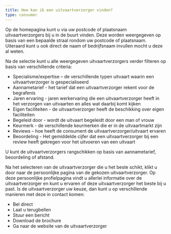 ```yaml
---
title: Hoe kan ik een uitvaartverzorger vinden?
type: consumer
---
```


Op de homepagina kunt u via uw postcode of plaatsnaam uitvaartverzorgers bij u in de buurt vinden. Deze worden weergegeven op basis van een bepaalde straal rondom uw postcode of plaatsnaam. Uiteraard kunt u ook direct de naam of bedrijfsnaam invullen mocht u deze al weten.

Na de selectie kunt u alle weergegeven uitvaartverzorgers verder filteren op basis van verschillende criteria:

- Specialisme/expertise – de verschillende typen uitvaart waarin een uitvaartverzorger is gespecialiseerd
- Aannametarief - het tarief dat een uitvaartverzorger rekent voor de begrafenis
- Jaren ervaring - jaren werkervaring die een uitvaartverzorger heeft in het verzorgen van uitvaarten en alles wat daarbij komt kijken
- Eigen faciliteiten - de uitvaartverzorger heeft de beschikking over eigen faciliteiten
- Begeleid door - wordt de uitvaart begeleidt door een man of vrouw
- Keurmerk - de verschillende keurmerken die er in de uitvaartmarkt zijn
- Reviews – hoe heeft de consument de uitvaartverzorger/uitvaart ervaren
- Beoordeling - Het gemiddelde cijfer dat een uitvaartverzorger bij een review heeft gekregen voor het uitvoeren van een uitvaart

U kunt de uitvaartverzorgers rangschikken op basis van aannametarief, beoordeling of afstand.

Na het selecteren van de uitvaartverzorger die u het beste schikt, klikt u door naar de persoonlijke pagina van de gekozen uitvaartverzorger. Op deze persoonlijke profielpagina vindt u allerlei informatie over de uitvaartverzorger en kunt u ervaren of deze uitvaartverzorger het beste bij u past. Is de uitvaartverzorger uw keuze, dan kunt u op verschillende manieren met deze in contact komen:

- Bel direct
- Laat u terugbellen
- Stuur een bericht
- Download de brochure
- Ga naar de website van de uitvaartverzorger
